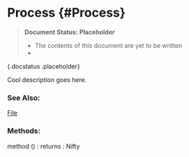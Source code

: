 Process {#Process}
==================

> **Document Status: Placeholder**  
> - The contents of this document are yet to be written  
> -
{.docstatus .placeholder}

Cool description goes here.

### See Also:

[File][]

### Methods:

method () : returns
: Nifty


[File]: /Data/File